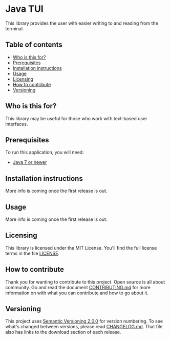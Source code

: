 # Java TUI
This library provides the user with easier writing to and reading from the 
terminal.

## Table of contents
* [Who is this for?](#who-is-this-for)
* [Prerequisites](#prerequisites)
* [Installation instructions](#installation-instructions)
* [Usage](#usage)
* [Licensing](#licensing)
* [How to contribute](#how-to-contribute)
* [Versioning](#versioning)

## Who is this for?
This library may be useful for those who work with text-based user interfaces.

## Prerequisites
To run this application, you will need:

* [Java 7 or newer][2]

## Installation instructions
More info is coming once the first release is out.

## Usage
More info is coming once the first release is out.

## Licensing
This library is licensed under the MIT License. You'll find the full license 
terms in the file [LICENSE][3].

## How to contribute
Thank you for wanting to contribute to this project. Open source is all about 
community. Go and read the document [CONTRIBUTING.md][12] for more information 
on with what you can contribute and how to go about it.

## Versioning
This project uses [Semantic Versioning 2.0.0][13] for version numbering. To see 
what's changed between versions, please read [CHANGELOG.md][14]. That file also 
has links to the download section of each release.


[2]: https://java.com/download/
[3]: LICENSE
[12]: CONTRIBUTING.md
[13]: http://semver.org/
[14]: CHANGELOG.md
